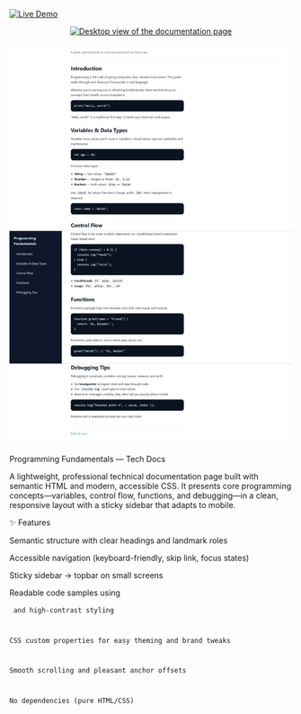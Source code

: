 [![Live Demo](https://img.shields.io/badge/Live%20Demo-Online-0ea5e9)](https://galladex3.github.io/technical-documentation-page/)

<div align="center">
  <a href="https://galladex3.github.io/technical-documentation-page/">
    <img src="./doc/documentation-page-screenshot.jpeg" alt="Desktop view of the documentation page" width="720" />
  </a>
</div>

![Desktop view of the documentation page](./docs/documentation-page-screenshot.jpeg)

Programming Fundamentals — Tech Docs

A lightweight, professional technical documentation page built with semantic HTML and modern, accessible CSS. It presents core programming concepts—variables, control flow, functions, and debugging—in a clean, responsive layout with a sticky sidebar that adapts to mobile.

✨ Features

Semantic structure with clear headings and landmark roles

Accessible navigation (keyboard-friendly, skip link, focus states)

Sticky sidebar → topbar on small screens

Readable code samples using <pre><code> and high-contrast styling

CSS custom properties for easy theming and brand tweaks

Smooth scrolling and pleasant anchor offsets

No dependencies (pure HTML/CSS)
